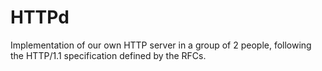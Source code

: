 # HTTPd
Implementation of our own HTTP server in a group of 2 people, following the HTTP/1.1 specification defined by the RFCs. 
